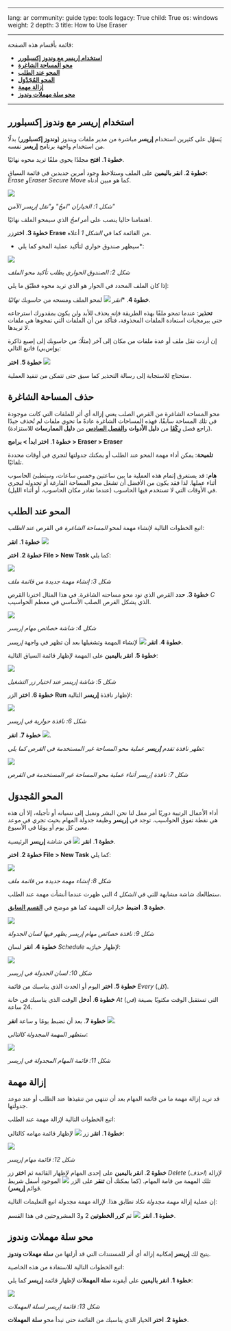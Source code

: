 

---

lang: ar
community: guide
type: tools
legacy: True
child: True
os: windows
weight: 2
depth: 3
title: How to Use Eraser

---

قائمة بأقسام هذه الصفحة:

- [**استخدام إريسر مع وندوز إكسبلورر**](#3.0)
- [**محو المساحة الشاغرة**](#3.1)
- [**المحو عند الطلب**](#3.2)
- [**المحو المُجَدْوَل**](#3.3)
- [**إزالة مهمة**](#3.4)
- [**محو سلة مهملات وندوز**](#3.5)

-------

<a name="3.0"></a>
## استخدام إريسر مع وندوز إكسبلورر ##

يَسهُل على كثيرين استخدام **إريسر** مباشرة من مدير ملفات ويندوز (**وندوز إكسبلورر**) بدلًا من استخدام واجهة برنامج **إريسر** نفسه.

**خطوة 1**. **افتح** مجلدًا يحوي ملفًا تريد محوه نهائيًا.

**خطوة 2**. **انقر باليمين** على الملف وستلاحظ وجود أمرين جديدين في قائمة السياق: *Erase* و*Eraser Secure Move* كما هو مبين أدناه.

![](/sbox/screen/eraser-en/14.png)

*شكل 1: الخياران "امحُ" و"نقل إريسر الآمن"*

اهتمامنا حاليا ينصب على أمر *امحُ* الذي سيمحو الملف نهائيًا.

**خطوة 3**. **اختر**زر **Erase** من القائمة كما في *الشكل 1* أعلاه.

* سيظهر صندوق حواري لتأكيد عملية المحو كما يلي*:

![](/sbox/screen/eraser-en/15.png)

*شكل 2: الصندوق الحواري يطلب تأكيد محو الملف*

إذا كان الملف المحدد في الحوار هو الذي تريد محوه فطبّق ما يلي:

**خطوة 4**. **انقر* ![](/sbox/screen/eraser-en/16.png) لمحو الملف ومسحه من حاسوبك *نهائيًا*.

**تحذير**: عندما تمحو ملفًا بهذه الطريقة فإنه يحذف للأبد ولن يكون بمقدورك استرجاعه حتى ببرمجيات استعادة الملفات المحذوفة، فتأكد من أن الملفات التي تمحوها هي ملفات لا تريدها.

إن أردت نقل ملف أو عدة ملفات من مكان إلى آخر (مثلًا: من حاسوبك إلى إصبع ذاكرة يو‌إس‌بي) فاتبع التالي:

**خطوة 5**. **اختر** ![](/sbox/screen/eraser-en/17.png)

ستحتاج للاستجابة إلى رسالة التحذير كما سبق حتى تتمكن من تنفيذ العملية.

<a name="3.1"></a>
## حذف المساحة الشاغرة ##

محو المساحة الشاغرة من القرص الصلب يعني إزالة أي أثر للملفات التي كانت موجودة في تلك المساحة سابقًا، فهذه المساحات الشاغرة عادةً ما تحوي ملفات لم تُحذف جيدًا (راجع فصل [**رِكَڤا**](/ar/recuva) من **دليل الأدوات** و[**الفصل السادس**](/ar/chapter_06) من **دليل الممارسات** للاستزادة).

**خطوة 1**. **اختر ابدأ > برامج > Eraser >‏ Eraser**

**تلميحة**: يمكن أداء مهمة المحو عند الطلب أو يمكنك جدولتها لتجري في أوقات محددة تلقائيًا.

**هام**: قد يستغرق إتمام هذه العملية ما بين ساعتين وخمس ساعات، وستطبئ الحاسوب أثناء عملها. لذا فقد يكون من الأفضل أن تشغل محو المساحة الفارغة أو تجدوله ليجري في الأوقات التي لا تستخدم فيها الحاسوب (عندما تغادر مكان الحاسوب، أو أثناء الليل).

<a name="3.2"></a>
## المحو عند الطلب ##

اتبع الخطوات التالية لإنشاء مهمة لمحو *المساحة الشاغرة* في القرص *عند الطلب*:

**خطوة 1**. **انقر** ![](/sbox/screen/eraser-en/18.png)

**خطوة 2**. **اختر File ‏> New Task** كما يلي:

![](/sbox/screen/eraser-en/19.png)

*شكل 3: إنشاء مهمة جديدة من قائمة ملف*

**خطوة 3**. **حدد** القرص الذي تود محو مساحته الشاغرة. في هذا المثال اخترنا القرص *C* الذي يشكل القرص الصلب الأساسي في معطم الحواسيب.

![](/sbox/screen/eraser-en/20.png)

*شكل 4: شاشة خصائص مهام إريسر*

**خطوة 4**. **انقر** ![](/sbox/screen/eraser-en/21.png) لإنشاء المهمة وتشغيلها بعد أن تظهر في واجهة *إريسر*.

**خطوة 5**. **انقر باليمين** على المهمة لإظهار قائمة السياق التالية:

![](/sbox/screen/eraser-en/22.png)

*شكل 5: شاشة إريسر عند اختيار زر التشغيل*

**خطوة 6**. **اختر** الزر **Run** لإظهار نافذة **إريسر** التالية:

![](/sbox/screen/eraser-en/23.png)

*شكل 6: نافذة حوارية في إريسر*

**خطوة 7**. **انقر** ![](/sbox/screen/eraser-en/16.png).

*تظهر نافذة تقدم **إريسر** عملية محو المساحة غير المستخدمة في القرص كما يلي:*

![](/sbox/screen/eraser-en/24.png)

*شكل 7: نافذة إريسر أثناء عملية محو المساحة غير المستخدمة في القرص*

<a name="3.3"></a>
## المحو المُجدوَل ##

أداء الأعمال الرتيبة دوريًا أمر ممل لنا نحن البشر ونميل إلى نسيانه أو تأجيله، إلا أن هذه هي نقطة تفوق الحواسيب. توجد في **إريسر** وظيفة جدولة المهام بحيث تجري في موعد معين كل يوم أو يومًا في الأسبوع.

**خطوة 1**. **انقر** ![](/sbox/screen/eraser-en/25.png) في شاشة **إريسر** الرئيسية.


**خطوة 2**. **اختر File ‏> New Task** كما يلي:

![](/sbox/screen/eraser-en/26.png)

*شكل 8: إنشاء مهمة جديدة من قائمة ملف*

ستطالعك شاشة مشابهة للتي في *الشكل 4* التي ظهرت عندما أنشأت مهمة عند الطلب.

**خطوة 3**. **اضبط** خيارات المهمة كما هو موضح في [**القسم السابق**](/ar/using_eraser#3.2).

![](/sbox/screen/eraser-en/27.png)

*شكل 9: نافذة خصائص مهام إريسر يظهر فيها لسان الجدولة*

**خطوة 4**. **انقر** لسان *Schedule* لإظهار خيارَيه:

![](/sbox/screen/eraser-en/28.png)

*شكل 10: لسان الجدولة في إريسر*

**خطوة 5**. **اختر** اليوم أو الحدث الذي يناسبك من قائمة *Every* (*كل*).

**خطوة 6**. **أدخل** الوقت الذي يناسبك في خانة *At* (*في*) التي تستقبل الوقت مكتوبًا بصيغة 24 ساعة.

**خطوة 7**. بعد أن تضبط يومًا و ساعة **انقر** ![](/sbox/screen/eraser-en/21.png).

*ستظهر المهمة المجدولة كالتالي*:

![](/sbox/screen/eraser-en/29.png)

*شكل 11: قائمة المهام المجدولة في إريسر*

<a name="3.4"></a>
## إزالة مهمة ##

قد تريد إزالة مهمة ما من قائمة المهام بعد أن تنتهي من تنفيذها عند الطلب أو عند موعد جدولتها.

اتبع الخطوات التالية لإزالة مهمة عند الطلب: 

**خطوة 1**. **انقر** زر ![](/sbox/screen/eraser-en/18.png) لإظهار قائمة مهامه كالتالي:

![](/sbox/screen/eraser-en/30.png)

*شكل 12: قائمة مهام إريسر*

**خطوة 2**. **انقر باليمين** على إحدى المهام لإظهار القائمة ثم **اختر** زر *Delete* (*احذف*) لإزالة تلك المهمة من قامة المهام. (كما يمكنك أن **تنقر** على الزر ![](/sbox/screen/eraser-en/31.png) الموجود أسفل شريط قوائم **إريسر**).

إن عملية إزالة *مهمة مجدولة* تكاد تطابق هذا. لإزالة مهمة مجدولة اتبع التعليمات التالية:

**خطوة 1**. **انقر** ![](/sbox/screen/eraser-en/25.png) ثم **كرر الخطوتين** 2 و3 المشروحتين في هذا القسم.

<a name="3.5"></a>
## محو سلة مهملات وندوز ##

يتيح لك **إريسر** إمكانية إزالة أي أثر للمستندات التي قد أزلتها من **سلة مهملات وندوز**.

اتبع الخطوات التالية للاستفادة من هذه الخاصية:

**خطوة 1**. **انقر باليمين** على أيقونة **سلة المهملات** لإظهار قائمة **إريسر** كما يلي:

![](/sbox/screen/eraser-en/32.png)

*شكل 13: قائمة إريسر لسلة المهملات*

**خطوة 2**. **اختر** الخيار الذي يناسبك من القائمة حتى تبدأ محو **سلة المهملات**.

